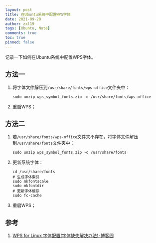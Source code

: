 ```yaml
---
layout: post
title: 在Ubuntu系统中配置WPS字体
date: 2021-09-20
author: zxl19
tags: [Ubuntu, Note]
comments: true
toc: true
pinned: false
---
```


记录一下如何在Ubuntu系统中配置WPS字体。

<!-- more -->

## 方法一

1. 将字体文件解压到`/usr/share/fonts/wps-office`文件夹中：

    ```shell
    sudo unzip wps_symbol_fonts.zip -d /usr/share/fonts/wps-office
    ```

2. 重启WPS；

## 方法二

1. 若`/usr/share/fonts/wps-office`文件夹不存在，将字体文件解压到`/usr/share/fonts`文件夹中：

    ```shell
    sudo unzip wps_symbol_fonts.zip -d /usr/share/fonts
    ```

2. 更新系统字体：

    ```shell
    cd /usr/share/fonts
    # 生成字体索引
    sudo mkfontscale
    sudo mkfontdir
    # 更新字体缓存
    sudo fc-cache
    ```

3. 重启WPS；

## 参考

1. [WPS for Linux 字体配置(字体缺失解决办法)-博客园](https://www.cnblogs.com/librarookie/p/14655922.html)
